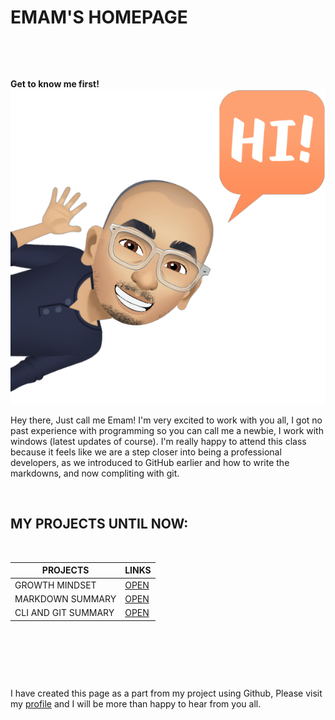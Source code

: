#  EMAM'S HOMEPAGE 


&nbsp;





&nbsp;



**Get to know me first!** ![ME](ME1.PNG)


Hey there, Just call me Emam! I'm very excited to work with you all, I got no past experience with programming so you can call me a newbie, I work with windows (latest updates of course). I'm really happy to attend this class because it feels like we are a step closer into being a professional developers, as we introduced to GitHub earlier and how to write the markdowns, and now compliting with git. 


&nbsp;


##  MY PROJECTS UNTIL NOW: 

&nbsp;


| PROJECTS            | LINKS              |
| ------------------- | ------------------ |
| GROWTH MINDSET      |[OPEN](LAB01.MD)    |
| MARKDOWN SUMMARY    |[OPEN](Read:01.md)  |
| CLI AND GIT SUMMARY |[OPEN](Read:02.md)  |                       


&nbsp;




&nbsp;




&nbsp;



I have created this page as a part from my project using Github, Please visit my [profile](https://github.com/Emam96) and I will be more than happy to hear from you all. 